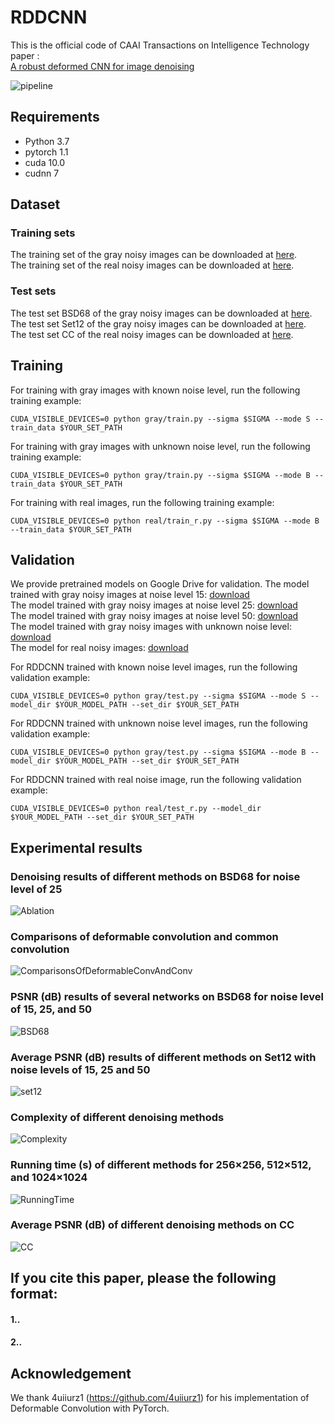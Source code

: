 # RDDCNN 
This is the official code of CAAI Transactions on Intelligence Technology paper :<br>
[A robust deformed CNN for image denoising]()<br>

![pipeline](https://github.com/hellloxiaotian/RDDCNN/pipeline.jpg)

## Requirements
- Python 3.7
- pytorch 1.1
- cuda 10.0
- cudnn 7

## Dataset
### Training sets
The training set of the gray noisy images can be downloaded at [here](https://drive.google.com/file/d/1NlmMR4RtWBar04stavxuAserPryGfoT0/view?usp=sharing).  
The training set of the real noisy images can be downloaded at [here](https://drive.google.com/file/d/1zsYoxREQx8EcP0THS9ZqNehriegaqoxz/view?usp=sharing).
### Test sets
The test set BSD68 of the gray noisy images can be downloaded at [here](https://drive.google.com/file/d/1lxXQ_buMll_JVWxKpk5fp0jduW5F_MHe/view?usp=sharing).  
The test set Set12 of the gray noisy images can be downloaded at [here](https://drive.google.com/file/d/1cpQwFpNv1MXsM5bJkIumYfww8EPtlkWf/view?usp=sharing).  
The test set CC of the real noisy images can be downloaded at [here](https://drive.google.com/file/d/17DE-SV85Slu2foC0F0Ftob5VmRrHWI2h/view?usp=sharing ).  

## Training
For training with gray images with known noise level, run the following training example:
```shell
CUDA_VISIBLE_DEVICES=0 python gray/train.py --sigma $SIGMA --mode S --train_data $YOUR_SET_PATH
```
For training with gray images with unknown noise level, run the following training example:
```shell
CUDA_VISIBLE_DEVICES=0 python gray/train.py --sigma $SIGMA --mode B --train_data $YOUR_SET_PATH
```
For training with real images, run the following training example:
```shell
CUDA_VISIBLE_DEVICES=0 python real/train_r.py --sigma $SIGMA --mode B --train_data $YOUR_SET_PATH
```

## Validation
We provide pretrained models on Google Drive for validation.
The model trained with gray noisy images at noise level 15: [download](https://drive.google.com/file/d/1T-DvCBR97ZS9_QexC2kPzh8gsCuPW6d0/view?usp=sharing)  
The model trained with gray noisy images at noise level 25: [download](https://drive.google.com/file/d/16AmrwkGSxJCJcJbmPgGIJT-Ej8KW4RJ9/view?usp=sharing)  
The model trained with gray noisy images at noise level 50: [download](https://drive.google.com/file/d/1uLXr6DQdbY3bHfnC9O3WxCoLkY6GD11t/view?usp=sharing)  
The model trained with gray noisy images with unknown noise level: [download](https://drive.google.com/file/d/1Z2sUN2hflaRy9YsZZ7Z0ELJqTQMgeSjH/view?usp=sharing)  
The model for real noisy images: [download](https://drive.google.com/file/d/1fA2Pz-y2ytW7igg0ItlB_qW829ce52tS/view?usp=sharing)

For RDDCNN trained with known noise level images, run the following validation example:
```shell
CUDA_VISIBLE_DEVICES=0 python gray/test.py --sigma $SIGMA --mode S --model_dir $YOUR_MODEL_PATH --set_dir $YOUR_SET_PATH
```
For RDDCNN trained with unknown noise level images, run the following validation example:
```shell
CUDA_VISIBLE_DEVICES=0 python gray/test.py --sigma $SIGMA --mode B --model_dir $YOUR_MODEL_PATH --set_dir $YOUR_SET_PATH
```
For RDDCNN trained with real noise image, run the following validation example:
```shell
CUDA_VISIBLE_DEVICES=0 python real/test_r.py --model_dir $YOUR_MODEL_PATH --set_dir $YOUR_SET_PATH
```

## Experimental results
### Denoising results of different methods on BSD68 for noise level of 25
![Ablation](https://github.com/hellloxiaotian/RDDCNN/ExperimetnalResults/Ablation.png)
### Comparisons of deformable convolution and common convolution
![ComparisonsOfDeformableConvAndConv](https://github.com/hellloxiaotian/RDDCNN/ExperimetnalResults/ComparisonsOfDeformableConvAndConv.png)
### PSNR (dB) results of several networks on BSD68 for noise level of 15, 25, and 50
![BSD68](https://github.com/hellloxiaotian/RDDCNN/ExperimetnalResults/BSD68.png)
### Average PSNR (dB) results of different methods on Set12 with noise levels of 15, 25 and 50
![set12](https://github.com/hellloxiaotian/RDDCNN/ExperimetnalResults/Set12.png)
### Complexity of different denoising methods
![Complexity](https://github.com/hellloxiaotian/RDDCNN/ExperimetnalResults/Complexity.png)
### Running time (s) of different methods for  256×256, 512×512, and 1024×1024
![RunningTime](https://github.com/hellloxiaotian/RDDCNN/ExperimetnalResults/RunningTime.png)
### Average PSNR (dB) of different denoising methods on CC
![CC](https://github.com/hellloxiaotian/RDDCNN/ExperimetnalResults/CC.png)

## If you cite this paper, please the following format:  
#### 1..  
#### 2..

## Acknowledgement
We thank 4uiiurz1 (https://github.com/4uiiurz1) for his implementation of Deformable Convolution with PyTorch.

